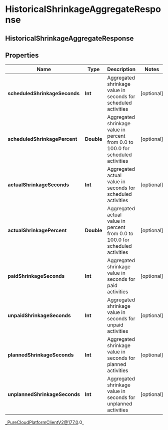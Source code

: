 # HistoricalShrinkageAggregateResponse

## HistoricalShrinkageAggregateResponse

## Properties

|Name | Type | Description | Notes|
|------------ | ------------- | ------------- | -------------|
| **scheduledShrinkageSeconds** | **Int** | Aggregated shrinkage value in seconds for scheduled activities | [optional] |
| **scheduledShrinkagePercent** | **Double** | Aggregated shrinkage value in percent from 0.0 to 100.0 for scheduled activities | [optional] |
| **actualShrinkageSeconds** | **Int** | Aggregated actual value in seconds for scheduled activities | [optional] |
| **actualShrinkagePercent** | **Double** | Aggregated actual value in percent from 0.0 to 100.0 for scheduled activities | [optional] |
| **paidShrinkageSeconds** | **Int** | Aggregated shrinkage value in seconds for paid activities | [optional] |
| **unpaidShrinkageSeconds** | **Int** | Aggregated shrinkage value in seconds for unpaid activities | [optional] |
| **plannedShrinkageSeconds** | **Int** | Aggregated shrinkage value in seconds for planned activities | [optional] |
| **unplannedShrinkageSeconds** | **Int** | Aggregated shrinkage value in seconds for unplanned activities | [optional] |



_PureCloudPlatformClientV2@177.0.0_
